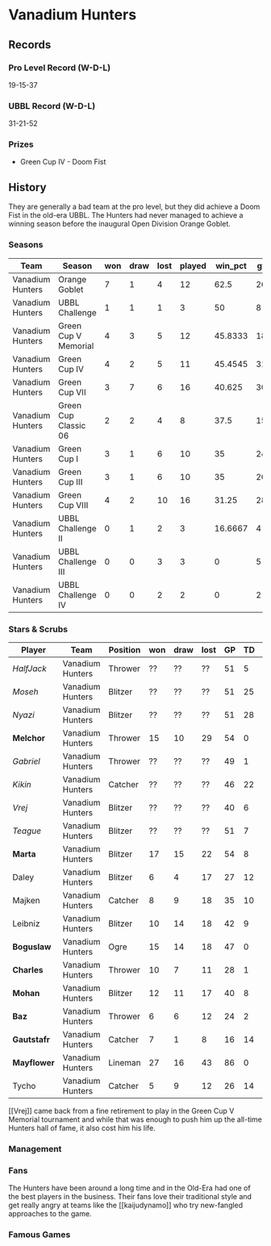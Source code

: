 # Vanadium Hunters

## Records

### Pro Level Record (W-D-L)

19-15-37

### UBBL Record (W-D-L)

31-21-52

### Prizes

* Green Cup IV - Doom Fist

## History

They are generally a bad team at the pro level, but they did achieve a Doom Fist in the old-era UBBL. The Hunters had never managed to achieve a winning season before the inaugural Open Division Orange Goblet. 

### Seasons

| Team             | Season               | won  | draw | lost | played | win_pct | gf   | ga   | cas  | tcdiff | ff   |
|------------------|----------------------|------|------|------|--------|---------|------|------|------|--------|------|
| Vanadium Hunters | Orange Goblet        |    7 |    1 |    4 |     12 |    62.5 |   26 |   21 |   21 |      6 |    4 |
| Vanadium Hunters | UBBL Challenge       |    1 |    1 |    1 |      3 |      50 |    8 |    7 |    7 |      2 |    0 |
| Vanadium Hunters | Green Cup V Memorial |    4 |    3 |    5 |     12 | 45.8333 |   18 |   21 |   14 |     -4 |    2 |
| Vanadium Hunters | Green Cup IV         |    4 |    2 |    5 |     11 | 45.4545 |   31 |   25 |   40 |     30 |   -1 |
| Vanadium Hunters | Green Cup VII        |    3 |    7 |    6 |     16 |  40.625 |   30 |   37 |   27 |      7 |    2 |
| Vanadium Hunters | Green Cup Classic 06 |    2 |    2 |    4 |      8 |    37.5 |   15 |   19 |   10 |     -3 |    1 |
| Vanadium Hunters | Green Cup I          |    3 |    1 |    6 |     10 |      35 |   24 |   27 |   16 |     -6 |    1 |
| Vanadium Hunters | Green Cup III        |    3 |    1 |    6 |     10 |      35 |   20 |   23 |   19 |      3 |   -1 |
| Vanadium Hunters | Green Cup VIII       |    4 |    2 |   10 |     16 |   31.25 |   28 |   40 |   16 |    -13 |   -1 |
| Vanadium Hunters | UBBL Challenge II    |    0 |    1 |    2 |      3 | 16.6667 |    4 |    8 |    2 |     -6 |   -1 |
| Vanadium Hunters | UBBL Challenge III   |    0 |    0 |    3 |      3 |       0 |    5 |   10 |    1 |     -1 |   -2 |
| Vanadium Hunters | UBBL Challenge IV    |    0 |    0 |    2 |      2 |       0 |    2 |    8 |    0 |     -2 |   -1 |



### Stars & Scrubs

| Player     | Team             | Position | won  | draw | lost | GP   | TD   | Comp | Ints | BH   | SI   | Ki   | MVP  | SPP  |
|------------|------------------|----------|------|------|------|------|------|------|------|------|------|------|------|------|
| *HalfJack* | Vanadium Hunters | Thrower |  ?? | ?? | ?? | 51 | 5 | 84 | 0 | 1 | 1 | 0 | 5 | 128 |
| *Moseh* | Vanadium Hunters | Blitzer |  ?? | ?? | ?? | 51 | 25 | 9 | 2 | 6 | 1 | 0 | 4 | 122 |
| *Nyazi* | Vanadium Hunters | Blitzer | ?? | ?? | ?? | 51 | 28 | 5 | 1 | 7 | 3 | 0 | 2 | 121 |
| **Melchor**   | Vanadium Hunters | Thrower  |   15 |   10 |   29 |   54 |    0 |   66 |    0 |    2 |    0 |    0 |    7 |  105 |
| *Gabriel* | Vanadium Hunters | Thrower | ?? | ?? | ?? | 49 | 1 | 62 | 0 | 1 | 1 | 0 | 6 | 99 |
| *Kikin* | Vanadium Hunters | Catcher |  ?? | ?? | ?? | 46 | 22 | 5 | 0 | 0 | 0 | 5 | 98 |
| *Vrej* | Vanadium Hunters | Blitzer | ?? | ?? | ?? | 40 | 6 | 1 | 0 | 10 | 11 | 1 | 6 | 93 |
| *Teague* | Vanadium Hunters | Blitzer |  ?? | ?? | ?? | 51 | 7 | 0 | 1 | 7 | 5 | 5 | 6 | 87 |
| **Marta**     | Vanadium Hunters | Blitzer  |   17 |   15 |   22 |   54 |    8 |    0 |    3 |   11 |    7 |    2 |    2 |   80 |
| Daley    | Vanadium Hunters | Blitzer  |    6 |    4 |   17 |   27 |   12 |    0 |    1 |    2 |    1 |    1 |    3 |   61 |
| Majken   | Vanadium Hunters | Catcher  |    8 |    9 |   18 |   35 |   10 |    3 |    0 |    0 |    0 |    0 |    5 |   58 |
| Leibniz  | Vanadium Hunters | Blitzer  |   10 |   14 |   18 |   42 |    9 |    1 |    0 |    2 |    2 |    1 |    4 |   58 |
| **Boguslaw**  | Vanadium Hunters | Ogre     |   15 |   14 |   18 |   47 |    0 |    1 |    0 |   16 |    6 |    0 |    2 |   55 |
| **Charles**   | Vanadium Hunters | Thrower  |   10 |    7 |   11 |   28 |    1 |   22 |    0 |    1 |    2 |    0 |    4 |   51 |
| **Mohan**     | Vanadium Hunters | Blitzer  |   12 |   11 |   17 |   40 |    8 |    2 |    0 |    4 |    1 |    0 |    3 |   51 |
| **Baz**       | Vanadium Hunters | Thrower  |    6 |    6 |   12 |   24 |    2 |   29 |    0 |    2 |    0 |    0 |    2 |   49 |
| **Gautstafr** | Vanadium Hunters | Catcher  |    7 |    1 |    8 |   16 |   14 |    2 |    2 |    0 |    0 |    0 |    0 |   48 |
| **Mayflower** | Vanadium Hunters | Lineman  |   27 |   16 |   43 |   86 |    0 |    2 |    2 |    5 |    0 |    1 |    6 |   48 |
| Tycho    | Vanadium Hunters | Catcher  |    5 |    9 |   12 |   26 |   14 |    2 |    1 |    0 |    0 |    0 |    0 |   46 |

[[Vrej]] came back from a fine retirement to play in the Green Cup V Memorial tournament and while that was enough to push him up the all-time Hunters hall of fame, it also cost him his life.

### Management

### Fans

The Hunters have been around a long time and in the Old-Era had one of the best players in the business. Their fans love their traditional style and get really angry at teams like the [[kaijudynamo]] who try new-fangled approaches to the game.

### Famous Games
